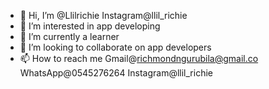 - 👋 Hi, I’m @Llilrichie
Instagram@llil_richie
- 👀 I’m interested in app developing
- 🌱 I’m currently a learner
- 💞️ I’m looking to collaborate on app developers
- 📫 How to reach me Gmail@richmondngurubila@gmail.co
WhatsApp@0545276264 Instagram@llil_richie

<!---
Llilrichie/Llilrichie is a ✨ special ✨ repository because its `README.md` (this file) appears on your GitHub profile.
You can click the Preview link to take a look at your changes.
--->
